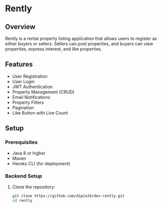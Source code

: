 # Rently

## Overview
Rently is a rental property listing application that allows users to register as either buyers or sellers. Sellers can post properties, and buyers can view properties, express interest, and like properties.

## Features
- User Registration
- User Login
- JWT Authentication
- Property Management (CRUD)
- Email Notifications
- Property Filters
- Pagination
- Like Button with Live Count

## Setup

### Prerequisites
- Java 8 or higher
- Maven
- Heroku CLI (for deployment)

### Backend Setup
1. Clone the repository:
   ```bash
   git clone https://github.com/dipin24/dev-rently.git
   cd rently
